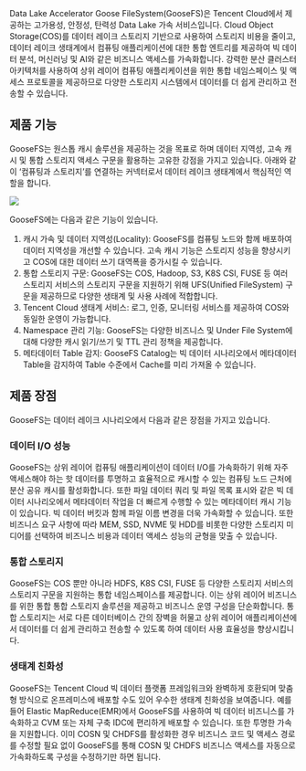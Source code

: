 Data Lake Accelerator Goose FileSystem(GooseFS)은 Tencent Cloud에서 제공하는 고가용성, 안정성, 탄력성 Data Lake 가속 서비스입니다. Cloud Object Storage(COS)를 데이터 레이크 스토리지 기반으로 사용하여 스토리지 비용을 줄이고, 데이터 레이크 생태계에서 컴퓨팅 애플리케이션에 대한 통합 엔트리를 제공하여 빅 데이터 분석, 머신러닝 및 AI와 같은 비즈니스 액세스를 가속화합니다. 강력한 분산 클러스터 아키텍처를 사용하여 상위 레이어 컴퓨팅 애플리케이션을 위한 통합 네임스페이스 및 액세스 프로토콜을 제공하므로 다양한 스토리지 시스템에서 데이터를 더 쉽게 관리하고 전송할 수 있습니다.

## 제품 기능

GooseFS는 원스톱 캐시 솔루션을 제공하는 것을 목표로 하며 데이터 지역성, 고속 캐시 및 통합 스토리지 액세스 구문을 활용하는 고유한 강점을 가지고 있습니다. 아래와 같이 ‘컴퓨팅과 스토리지’를 연결하는 커넥터로서 데이터 레이크 생태계에서 핵심적인 역할을 합니다.

![](https://qcloudimg.tencent-cloud.cn/raw/340d0455880b295e1990fef8182275c7.png)

GooseFS에는 다음과 같은 기능이 있습니다.

1. 캐시 가속 및 데이터 지역성(Locality): GooseFS를 컴퓨팅 노드와 함께 배포하여 데이터 지역성을 개선할 수 있습니다. 고속 캐시 기능은 스토리지 성능을 향상시키고 COS에 대한 데이터 쓰기 대역폭을 증가시킬 수 있습니다.
2. 통합 스토리지 구문: GooseFS는 COS, Hadoop, S3, K8S CSI, FUSE 등 여러 스토리지 서비스의 스토리지 구문을 지원하기 위해 UFS(Unified FileSystem) 구문을 제공하므로 다양한 생태계 및 사용 사례에 적합합니다.
3. Tencent Cloud 생태계 서비스: 로그, 인증, 모니터링 서비스를 제공하여 COS와 동일한 운영이 가능합니다.
4. Namespace 관리 기능: GooseFS는 다양한 비즈니스 및 Under File System에 대해 다양한 캐시 읽기/쓰기 및 TTL 관리 정책을 제공합니다.
6. 메타데이터 Table 감지: GooseFS Catalog는 빅 데이터 시나리오에서 메타데이터 Table을 감지하여 Table 수준에서 Cache를 미리 가져올 수 있습니다.


## 제품 장점

GooseFS는 데이터 레이크 시나리오에서 다음과 같은 장점을 가지고 있습니다.

### 데이터 I/O 성능

GooseFS는 상위 레이어 컴퓨팅 애플리케이션이 데이터 I/O를 가속화하기 위해 자주 액세스해야 하는 핫 데이터를 투명하고 효율적으로 캐시할 수 있는 컴퓨팅 노드 근처에 분산 공유 캐시를 활성화합니다. 또한 파일 데이터 쿼리 및 파일 목록 표시와 같은 빅 데이터 시나리오에서 메타데이터 작업을 더 빠르게 수행할 수 있는 메타데이터 캐시 기능이 있습니다. 빅 데이터 버킷과 함께 파일 이름 변경을 더욱 가속화할 수 있습니다. 또한 비즈니스 요구 사항에 따라 MEM, SSD, NVME 및 HDD를 비롯한 다양한 스토리지 미디어를 선택하여 비즈니스 비용과 데이터 액세스 성능의 균형을 맞출 수 있습니다.

### 통합 스토리지

GooseFS는 COS 뿐만 아니라 HDFS, K8S CSI, FUSE 등 다양한 스토리지 서비스의 스토리지 구문을 지원하는 통합 네임스페이스를 제공합니다. 이는 상위 레이어 비즈니스를 위한 통합 통합 스토리지 솔루션을 제공하고 비즈니스 운영 구성을 단순화합니다. 통합 스토리지는 서로 다른 데이터베이스 간의 장벽을 허물고 상위 레이어 애플리케이션에서 데이터를 더 쉽게 관리하고 전송할 수 있도록 하여 데이터 사용 효율성을 향상시킵니다. 

### 생태계 친화성

GooseFS는 Tencent Cloud 빅 데이터 플랫폼 프레임워크와 완벽하게 호환되며 맞춤형 방식으로 온프레미스에 배포할 수도 있어 우수한 생태계 친화성을 보여줍니다. 예를 들어 Elastic MapReduce(EMR)에서 GooseFS를 사용하여 빅 데이터 비즈니스를 가속화하고 CVM 또는 자체 구축 IDC에 편리하게 배포할 수 있습니다. 또한 투명한 가속을 지원합니다. 이미 COSN 및 CHDFS를 활성화한 경우 비즈니스 코드 및 액세스 경로를 수정할 필요 없이 GooseFS를 통해 COSN 및 CHDFS 비즈니스 액세스를 자동으로 가속화하도록 구성을 수정하기만 하면 됩니다.
